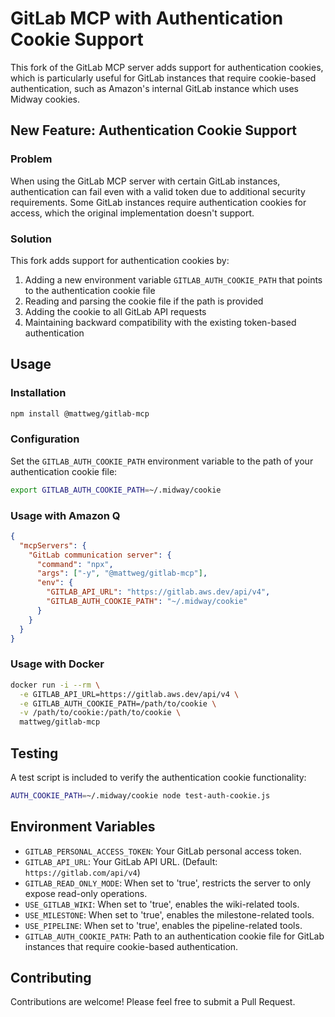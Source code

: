 # GitLab MCP with Authentication Cookie Support

This fork of the GitLab MCP server adds support for authentication cookies, which is particularly useful for GitLab instances that require cookie-based authentication, such as Amazon's internal GitLab instance which uses Midway cookies.

## New Feature: Authentication Cookie Support

### Problem

When using the GitLab MCP server with certain GitLab instances, authentication can fail even with a valid token due to additional security requirements. Some GitLab instances require authentication cookies for access, which the original implementation doesn't support.

### Solution

This fork adds support for authentication cookies by:

1. Adding a new environment variable `GITLAB_AUTH_COOKIE_PATH` that points to the authentication cookie file
2. Reading and parsing the cookie file if the path is provided
3. Adding the cookie to all GitLab API requests
4. Maintaining backward compatibility with the existing token-based authentication

## Usage

### Installation

```bash
npm install @mattweg/gitlab-mcp
```

### Configuration

Set the `GITLAB_AUTH_COOKIE_PATH` environment variable to the path of your authentication cookie file:

```bash
export GITLAB_AUTH_COOKIE_PATH=~/.midway/cookie
```

### Usage with Amazon Q

```json
{
  "mcpServers": {
    "GitLab communication server": {
      "command": "npx",
      "args": ["-y", "@mattweg/gitlab-mcp"],
      "env": {
        "GITLAB_API_URL": "https://gitlab.aws.dev/api/v4",
        "GITLAB_AUTH_COOKIE_PATH": "~/.midway/cookie"
      }
    }
  }
}
```

### Usage with Docker

```bash
docker run -i --rm \
  -e GITLAB_API_URL=https://gitlab.aws.dev/api/v4 \
  -e GITLAB_AUTH_COOKIE_PATH=/path/to/cookie \
  -v /path/to/cookie:/path/to/cookie \
  mattweg/gitlab-mcp
```

## Testing

A test script is included to verify the authentication cookie functionality:

```bash
AUTH_COOKIE_PATH=~/.midway/cookie node test-auth-cookie.js
```

## Environment Variables

- `GITLAB_PERSONAL_ACCESS_TOKEN`: Your GitLab personal access token.
- `GITLAB_API_URL`: Your GitLab API URL. (Default: `https://gitlab.com/api/v4`)
- `GITLAB_READ_ONLY_MODE`: When set to 'true', restricts the server to only expose read-only operations.
- `USE_GITLAB_WIKI`: When set to 'true', enables the wiki-related tools.
- `USE_MILESTONE`: When set to 'true', enables the milestone-related tools.
- `USE_PIPELINE`: When set to 'true', enables the pipeline-related tools.
- `GITLAB_AUTH_COOKIE_PATH`: Path to an authentication cookie file for GitLab instances that require cookie-based authentication.

## Contributing

Contributions are welcome! Please feel free to submit a Pull Request.

